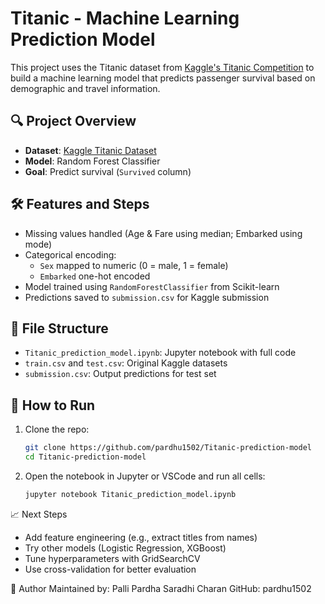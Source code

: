 # Titanic - Machine Learning Prediction Model

This project uses the Titanic dataset from [Kaggle's Titanic Competition](https://www.kaggle.com/competitions/titanic) to build a machine learning model that predicts passenger survival based on demographic and travel information.

## 🔍 Project Overview

- **Dataset**: [Kaggle Titanic Dataset](https://www.kaggle.com/competitions/titanic/data)
- **Model**: Random Forest Classifier
- **Goal**: Predict survival (`Survived` column)

## 🛠 Features and Steps

- Missing values handled (Age & Fare using median; Embarked using mode)
- Categorical encoding:
  - `Sex` mapped to numeric (0 = male, 1 = female)
  - `Embarked` one-hot encoded
- Model trained using `RandomForestClassifier` from Scikit-learn
- Predictions saved to `submission.csv` for Kaggle submission

## 📁 File Structure

- `Titanic_prediction_model.ipynb`: Jupyter notebook with full code
- `train.csv` and `test.csv`: Original Kaggle datasets
- `submission.csv`: Output predictions for test set

## 🚀 How to Run

1. Clone the repo:
   ```bash
   git clone https://github.com/pardhu1502/Titanic-prediction-model
   cd Titanic-prediction-model
   ```

2. Open the notebook in Jupyter or VSCode and run all cells:
   ```bash
   jupyter notebook Titanic_prediction_model.ipynb
   ```

📈 Next Steps

- Add feature engineering (e.g., extract titles from names)
- Try other models (Logistic Regression, XGBoost)
- Tune hyperparameters with GridSearchCV
- Use cross-validation for better evaluation

🧠 Author
Maintained by: Palli Pardha Saradhi Charan
GitHub: pardhu1502

